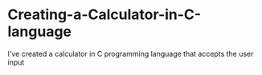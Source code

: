 # Creating-a-Calculator-in-C-language
I've created a calculator in C programming language that accepts the user input
